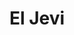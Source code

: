 ---
title: "El Jevi"
url: /ciudad-autonoma-de-buenos-aires/el-jevi-avenida-medrano/
shop: comodidad
---